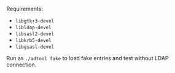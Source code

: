 
Requirements:

* `libgtk+3-devel`
* `libldap-devel`
* `libsasl2-devel`
* `libkrb5-devel`
* `libgsasl-devel`


Run as `./adtool fake` to load fake entries and test without LDAP connection.
